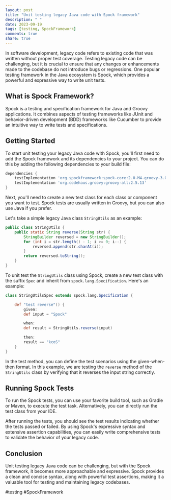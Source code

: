 ```yaml
---
layout: post
title: "Unit testing legacy Java code with Spock framework"
description: " "
date: 2023-09-19
tags: [testing, SpockFramework]
comments: true
share: true
---
```


In software development, legacy code refers to existing code that was written without proper test coverage. Testing legacy code can be challenging, but it is crucial to ensure that any changes or enhancements made to the codebase do not introduce bugs or regressions. One popular testing framework in the Java ecosystem is Spock, which provides a powerful and expressive way to write unit tests.

## What is Spock Framework?

Spock is a testing and specification framework for Java and Groovy applications. It combines aspects of testing frameworks like JUnit and behavior-driven development (BDD) frameworks like Cucumber to provide an intuitive way to write tests and specifications.

## Getting Started

To start unit testing your legacy Java code with Spock, you'll first need to add the Spock framework and its dependencies to your project. You can do this by adding the following dependencies to your build file:

```groovy
dependencies {
    testImplementation 'org.spockframework:spock-core:2.0-M4-groovy-3.0'
    testImplementation 'org.codehaus.groovy:groovy-all:2.5.13'
}
```

Next, you'll need to create a new test class for each class or component you want to test. Spock tests are usually written in Groovy, but you can also use Java if you prefer.

Let's take a simple legacy Java class `StringUtils` as an example:

```java
public class StringUtils {
    public static String reverse(String str) {
        StringBuilder reversed = new StringBuilder();
        for (int i = str.length() - 1; i >= 0; i--) {
            reversed.append(str.charAt(i));
        }
        return reversed.toString();
    }
}
```

To unit test the `StringUtils` class using Spock, create a new test class with the suffix `Spec` and inherit from `spock.lang.Specification`. Here's an example:

```groovy
class StringUtilsSpec extends spock.lang.Specification {

    def "test reverse"() {
        given:
        def input = "Spock"

        when:
        def result = StringUtils.reverse(input)

        then:
        result == "kcoS"
    }
}
```

In the test method, you can define the test scenarios using the given-when-then format. In this example, we are testing the `reverse` method of the `StringUtils` class by verifying that it reverses the input string correctly.

## Running Spock Tests

To run the Spock tests, you can use your favorite build tool, such as Gradle or Maven, to execute the test task. Alternatively, you can directly run the test class from your IDE.

After running the tests, you should see the test results indicating whether the tests passed or failed. By using Spock's expressive syntax and extensive assertion capabilities, you can easily write comprehensive tests to validate the behavior of your legacy code.

## Conclusion

Unit testing legacy Java code can be challenging, but with the Spock framework, it becomes more approachable and expressive. Spock provides a clean and concise syntax, along with powerful test assertions, making it a valuable tool for testing and maintaining legacy codebases.

#testing #SpockFramework